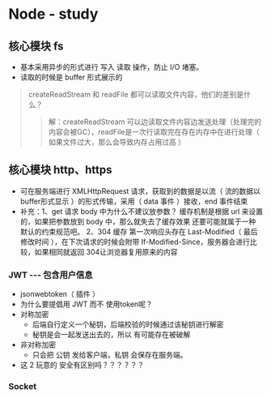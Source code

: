 # Node - study
## 核心模块 fs
- 基本采用异步的形式进行 写入 读取 操作，防止 I/O 堵塞。
- 读取的时候是 buffer 形式展示的
> createReadStream 和 readFile 都可以读取文件内容，他们的差别是什么？
>> 解：createReadStream 可以边读取文件内容边发送处理（处理完的内容会被GC），readFile是一次行读取完在存在内存中在进行处理（ 如果文件过大，那么会导致内存占用过高 ）

## 核心模块 http、https
- 可在服务端进行 XMLHttpRequest 请求，获取到的数据是以流（ 流的数据以 buffer形式显示 ）的形式传输，采用（ data 事件 ）接收，end 事件结束
- 补充：1、get 请求 body 中为什么不建议放参数？
         缓存机制是根据 url 来设置的，如果把参数放到 body 中，那么就失去了缓存效果
         还要可能就属于一种 默认的约束规范吧。
       2、304 缓存 第一次响应头存在 Last-Modified（ 最后修改时间 ），在下次请求的时候会附带 If-Modified-Since，服务器会进行比较，如果相同就返回 304让浏览器复用原来的内容
### JWT --- 包含用户信息
- jsonwebtoken（ 插件 ）
- 为什么要提倡用 JWT 而不 使用token呢？
- 对称加密
    - 后端自行定义一个秘钥，后端校验的时候通过该秘钥进行解密 
    - 秘钥是会一起发送出去的，所以 有可能存在被破解
- 非对称加密
    - 只会把 公钥 发给客户端，私钥 会保存在服务端。
- 这 2 玩意的 安全有区别吗？？？？？？


### Socket